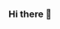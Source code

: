 ### Hi there 👋

<!--
**owenforeman1/owenforeman1** is a ✨ _special_ ✨ repository because its `README.md` (this file) appears on your GitHub profile.


- 🌱 I’m currently learning to become a full stack we developer!
- 👯 I’m looking to collaborate on any project I have time for!
- 📫 How to reach me: owenhtforeman@gmail.com
-->
